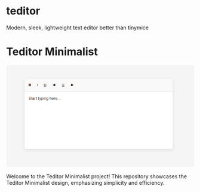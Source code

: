 # teditor
Modern, sleek, lightweight text editor better than tinymice
# Teditor Minimalist

![Teditor Minimalist](./teditor_minimalist.png)

Welcome to the Teditor Minimalist project! This repository showcases the Teditor Minimalist design, emphasizing simplicity and efficiency.

